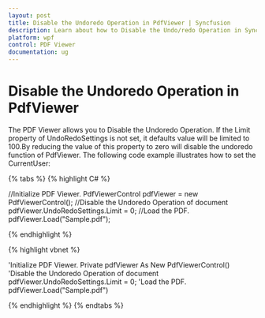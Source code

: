 ```yaml
---
layout: post
title: Disable the Undoredo Operation in PdfViewer | Syncfusion
description: Learn about how to Disable the Undo/redo Operation in Syncfusion WPF Pdf Viewer control using Limit property of UndoRedoSettings.
platform: wpf
control: PDF Viewer
documentation: ug
---
```


# Disable the Undoredo Operation in PdfViewer

The PDF Viewer allows you to Disable the Undoredo Operation. If the Limit property of UndoRedoSettings is not set, it defaults value will be limited to 100.By reducing the value of this property to zero will disable the undoredo function of PdfViewer. The following code example illustrates how to set the CurrentUser:

{% tabs %}
{% highlight C# %}

//Initialize PDF Viewer.
PdfViewerControl pdfViewer = new PdfViewerControl();
//Disable the Undoredo Operation of document
pdfViewer.UndoRedoSettings.Limit = 0;
//Load the PDF.
pdfViewer.Load("Sample.pdf");


{% endhighlight %}



{% highlight vbnet %}

'Initialize PDF Viewer.
Private pdfViewer As New PdfViewerControl()
'Disable the Undoredo Operation of document
pdfViewer.UndoRedoSettings.Limit = 0;
'Load the PDF.
pdfViewer.Load("Sample.pdf")


{% endhighlight %}
{% endtabs %}